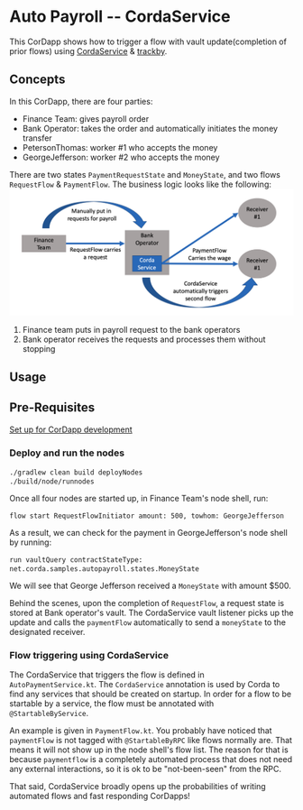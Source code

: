 # Auto Payroll -- CordaService

This CorDapp shows how to trigger a flow with vault update(completion of prior flows) using [CordaService](https://training.corda.net/corda-details/automation/#services) & [trackby](https://training.corda.net/corda-details/automation-solution/#track-and-notify).

## Concepts

In this CorDapp, there are four parties:
 - Finance Team: gives payroll order
 - Bank Operator: takes the order and automatically initiates the money transfer
 - PetersonThomas: worker #1 who accepts the money
 - GeorgeJefferson: worker #2 who accepts the money

There are two states `PaymentRequestState` and `MoneyState`, and two flows `RequestFlow` & `PaymentFlow`. The business logic looks like the following:
![alt text](./webpic/Business%20Logic.png)

1. Finance team puts in payroll request to the bank operators
2. Bank operator receives the requests and processes them without stopping


## Usage

## Pre-Requisites

[Set up for CorDapp development](https://docs.r3.com/en/platform/corda/4.9/community/getting-set-up.html)

### Deploy and run the nodes
```
./gradlew clean build deployNodes
./build/node/runnodes
```

Once all four nodes are started up, in Finance Team's node shell, run:
```
flow start RequestFlowInitiator amount: 500, towhom: GeorgeJefferson
```
As a result, we can check for the payment in GeorgeJefferson's node shell by running:
```
run vaultQuery contractStateType: net.corda.samples.autopayroll.states.MoneyState
```
We will see that George Jefferson received a `MoneyState` with amount $500.

Behind the scenes, upon the completion of `RequestFlow`, a request state is stored at Bank operator's vault. The CordaService vault listener picks up the update and calls the `paymentFlow` automatically to send a `moneyState` to the designated receiver.

### Flow triggering using CordaService

The CordaService that triggers the flow is defined in `AutoPaymentService.kt`. The `CordaService` annotation is used by Corda to find any services that should be created on startup. In order for a flow to be startable by a service, the flow must be annotated with `@StartableByService`. 

An example is given in `PaymentFlow.kt`. You probably have noticed that `paymentFlow` is not tagged with `@StartableByRPC` like flows normally are. That means it will not show up in the node shell's flow list. The reason for that is because `paymentflow` is a completely automated process that does not need any external interactions, so it is ok to be "not-been-seen" from the RPC.

That said, CordaService broadly opens up the probabilities of writing automated flows and fast responding CorDapps!
